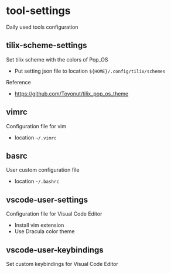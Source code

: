 # tool-settings
Daily used tools configuration

## tilix-scheme-settings
Set tilix scheme with the colors of Pop_OS
- Put setting json file to location `${HOME}/.config/tilix/schemes` 

Reference
- https://github.com/Toyonut/tilix_pop_os_theme

## vimrc
Configuration file for vim
- location `~/.vimrc`

## basrc
User custom configuration file
- location `~/.bashrc`

## vscode-user-settings
Configuration file for Visual Code Editor
- Install vim extension
- Use Dracula color theme

## vscode-user-keybindings
Set custom keybindings for Visual Code Editor